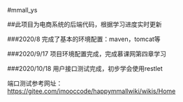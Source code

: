 #mmall_ys

##此项目为电商系统的后端代码，根据学习进度实时更新

###2020/8 完成了基本的环境配置：maven，tomcat等

###2020/9/17 项目环境配置完成，完成慕课网第四章学习

###2020/10/18 用户接口测试完成，初步学会使用restlet

端口测试参考网址：https://gitee.com/imooccode/happymmallwiki/wikis/Home



